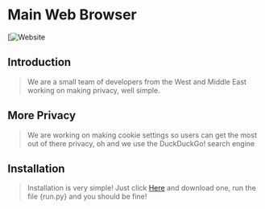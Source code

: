 # Main Web Browser

[![Website](https://img.shields.io/badge/WWW-Website-lightgrey)

## Introduction

> We are a small team of developers from the West and Middle East working on making privacy, well simple.

## More Privacy

> We are working on making cookie settings so users can get the most out of there privacy, oh and we use the DuckDuckGo! search engine

## Installation

> Installation is very simple! Just click [Here](https://github.com/RodneyByte/main/releases) and download one, run the file {run.py} and you should be fine!
